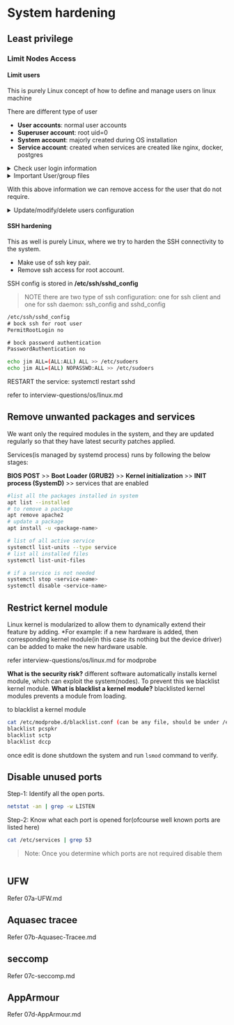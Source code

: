 # System hardening

## Least privilege

### Limit Nodes Access

#### Limit users

This is purely Linux concept of how to define and manage users on linux machine

There are different type of user

- **User accounts**: normal user accounts
- **Superuser account**: root uid=0
- **System account**: majorly created during OS installation
- **Service account**: created when services are created like nginx, docker, postgres

<details>
<summary>Check user login information</summary>

```sh
# information about user: user id, group id, and groups
id # logged in user
# OUTPUT: uid=1000(abhishekd) gid=1000(abhishekd) groups=1000(abhishekd),4(adm),24(cdrom),27(sudo),30(dip),46(plugdev),116(lpadmin),126(sambashare),999(docker)
id <username> # any user

# list of user currently logged into the system
who
# abhishekd :0           2021-10-06 06:28 (:0)

# last time users were logged into the system
last
# abhishek :0           :0               Wed Oct  6 06:28   still logged in
# reboot   system boot  5.4.0-87-generic Wed Oct  6 06:28   still running
# abhishek :0           :0               Tue Oct  5 21:22 - down   (01:02)
# reboot   system boot  5.4.0-87-generic Tue Oct  5 21:21 - 22:25  (01:03)
# abhishek :0           :0               Tue Oct  5 09:21 - down   (07:02)
# reboot   system boot  5.4.0-87-generic Tue Oct  5 09:21 - 16:23  (07:02)
# abhishek :0           :0               Sun Oct  3 18:04 - down  (1+13:24)
# reboot   system boot  5.4.0-87-generic Sun Oct  3 18:04 - 07:29 (1+13:24)

# wtmp begins Sun Oct  3 18:04:41 2021
```

</details>

<details>
<summary>Important User/group files</summary>

```sh
cat /etc/passwd # list of user
cat /etc/shadow # list of user password
cat /etc/group # list of user group
```

</details>

With this above information we can remove access for the user that do not require.

<details>
<summary>Update/modify/delete users configuration</summary>

```sh
# create a user
useradd -h # check all the options
useradd sam -d /opt/sam -s /bin/bash -u 2328 -G admin

# remove default shell for the user to nologin
# this is basically disable/suspend a user
usermod -s /bin/nologin abhishek
usermod -s /bin/nologin root # RECOMMENDED as no should access the system as root, and only use sudo command for priviledge escalation

# delete a user
userdel abhishek

# remove user from group that they should not belong to
id <username>
deluser abhishek docker # OUTPUT: Removing user `abhishek` from `docker` group

# set password for user
passwd username
>enter password:
>reenter password:

# delete a group
groupdel <group-name>
```

</details>

#### SSH hardening

This as well is purely Linux, where we try to harden the SSH connectivity to the system.

- Make use of ssh key pair.
- Remove ssh access for root account.

SSH config is stored in **/etc/ssh/sshd_config**

> NOTE there are two type of ssh configuration: one for ssh client and one for ssh daemon: ssh_config and sshd_config

```txt
/etc/ssh/sshd_config
# bock ssh for root user
PermitRootLogin no

# bock password authentication
PasswordAuthentication no
```

```sh
echo jim ALL=(ALL:ALL) ALL >> /etc/sudoers
echo jim ALL=(ALL) NOPASSWD:ALL >> /etc/sudoers
```

RESTART the service: systemctl restart sshd

refer to interview-questions/os/linux.md

## Remove unwanted packages and services

We want only the required modules in the system, and they are updated regularly so that they have latest security patches applied.

Services(is managed by systemd process) runs by following the below stages:

**BIOS POST** >> **Boot Loader (GRUB2)** >> **Kernel initialization** >> **INIT process (SystemD)** >> services that are enabled

```sh
#list all the packages installed in system
apt list --installed
# to remove a package
apt remove apache2
# update a package
apt install -u <package-name>

# list of all active service
systemctl list-units --type service
# list all installed files
systemctl list-unit-files

# if a service is not needed
systemctl stop <service-name>
systemctl disable <service-name>

```

## Restrict kernel module

Linux kernel is modularized to allow them to dynamically extend their feature by adding. *For example: if a new hardware is added, then corresponding kernel module(in this case its nothing but the device driver) can be added to make the new hardware usable.

refer interview-questions/os/linux.md for modprobe

**What is the security risk?** different software automatically installs kernel module, which can exploit the system(nodes).
To prevent this we blacklist kernel module. **What is blacklist a kernel module?** blacklisted kernel modules prevents a module from loading.

to blacklist a kernel module

```sh
cat /etc/modprobe.d/blacklist.conf (can be any file, should be under /etc/modprobe.d dir and should have extension of .conf)
blacklist pcspkr
blacklist sctp
blacklist dccp
```

once edit is done shutdown the system and run `lsmod` command to verify.

## Disable unused ports

Step-1: Identify all the open ports.

```sh
netstat -an | grep -w LISTEN
```

Step-2: Know what each port is opened for(ofcourse well known ports are listed here)

```sh
cat /etc/services | grep 53
```

> Note: Once you determine which ports are not required disable them

```sh
```

## UFW

Refer 07a-UFW.md

## Aquasec tracee

Refer 07b-Aquasec-Tracee.md

## seccomp

Refer 07c-seccomp.md

## AppArmour

Refer 07d-AppArmour.md
